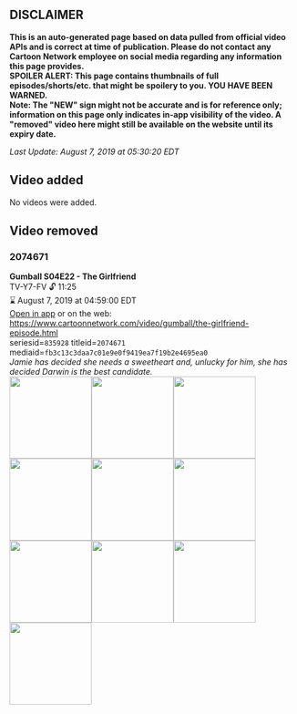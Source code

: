 ## DISCLAIMER
**This is an auto-generated page based on data pulled from official video APIs and is correct at time of publication. Please do not contact any Cartoon Network employee on social media regarding any information this page provides.**  
**SPOILER ALERT: This page contains thumbnails of full episodes/shorts/etc. that might be spoilery to you. YOU HAVE BEEN WARNED.**  
**Note: The "NEW" sign might not be accurate and is for reference only; information on this page only indicates in-app visibility of the video. A "removed" video here might still be available on the website until its expiry date.**  

_Last Update: August 7, 2019 at 05:30:20 EDT_
## Video added
No videos were added.
## Video removed
### 2074671
**Gumball S04E22 - The Girlfriend**  
TV-Y7-FV 🔓 11:25  
⌛ August 7, 2019 at 04:59:00 EDT  
[Open in app](https://tinyurl.com/y52635oc) or on the web: https://www.cartoonnetwork.com/video/gumball/the-girlfriend-episode.html  
seriesid=`835928` titleid=`2074671` mediaid=`fb3c13c3daa7c01e9e0f9419ea7f19b2e4695ea0`  
_Jamie has decided she needs a sweetheart and, unlucky for him, she has decided Darwin is the best candidate._  
<a href="https://s3.amazonaws.com/cartoonorchestrator/2074671_001_1280x720.jpg"><img src="https://s3.amazonaws.com/cartoonorchestrator/2074671_001_640x360.jpg" height="144px" /></a><a href="https://s3.amazonaws.com/cartoonorchestrator/2074671_002_1280x720.jpg"><img src="https://s3.amazonaws.com/cartoonorchestrator/2074671_002_640x360.jpg" height="144px" /></a><a href="https://s3.amazonaws.com/cartoonorchestrator/2074671_003_1280x720.jpg"><img src="https://s3.amazonaws.com/cartoonorchestrator/2074671_003_640x360.jpg" height="144px" /></a><a href="https://s3.amazonaws.com/cartoonorchestrator/2074671_004_1280x720.jpg"><img src="https://s3.amazonaws.com/cartoonorchestrator/2074671_004_640x360.jpg" height="144px" /></a><a href="https://s3.amazonaws.com/cartoonorchestrator/2074671_005_1280x720.jpg"><img src="https://s3.amazonaws.com/cartoonorchestrator/2074671_005_640x360.jpg" height="144px" /></a><a href="https://s3.amazonaws.com/cartoonorchestrator/2074671_006_1280x720.jpg"><img src="https://s3.amazonaws.com/cartoonorchestrator/2074671_006_640x360.jpg" height="144px" /></a><a href="https://s3.amazonaws.com/cartoonorchestrator/2074671_007_1280x720.jpg"><img src="https://s3.amazonaws.com/cartoonorchestrator/2074671_007_640x360.jpg" height="144px" /></a><a href="https://s3.amazonaws.com/cartoonorchestrator/2074671_008_1280x720.jpg"><img src="https://s3.amazonaws.com/cartoonorchestrator/2074671_008_640x360.jpg" height="144px" /></a><a href="https://s3.amazonaws.com/cartoonorchestrator/2074671_009_1280x720.jpg"><img src="https://s3.amazonaws.com/cartoonorchestrator/2074671_009_640x360.jpg" height="144px" /></a><a href="https://s3.amazonaws.com/cartoonorchestrator/2074671_010_1280x720.jpg"><img src="https://s3.amazonaws.com/cartoonorchestrator/2074671_010_640x360.jpg" height="144px" /></a>
